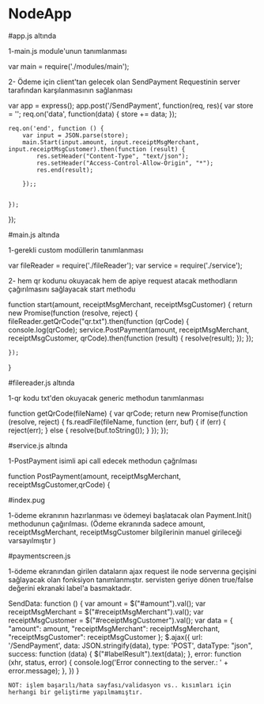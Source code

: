 # NodeApp

#app.js altında

1-main.js module'unun tanımlanması 

var main = require('./modules/main');


2- Ödeme için client'tan gelecek olan SendPayment Requestinin server tarafından karşılanmasının sağlanması

var app = express();
app.post('/SendPayment', function(req, res){
    var store = '';
    req.on('data', function(data) 
    {
        store += data;
    });
  
   
    req.on('end', function () {
        var input = JSON.parse(store);
        main.Start(input.amount, input.receiptMsgMerchant, input.receiptMsgCustomer).then(function (result) {
            res.setHeader("Content-Type", "text/json");
            res.setHeader("Access-Control-Allow-Origin", "*");
            res.end(result);

        });;
     
        
    });
});

#main.js altında

1-gerekli custom modüllerin tanımlanması 

var fileReader = require('./fileReader');
var service = require('./service');


2- hem qr kodunu okuyacak hem de apiye request atacak methodların çağırılmasını sağlayacak start methodu

function start(amount, receiptMsgMerchant, receiptMsgCustomer) {
    return new Promise(function (resolve, reject) {
        fileReader.getQrCode("qr.txt").then(function (qrCode) {
            console.log(qrCode);
            service.PostPayment(amount, receiptMsgMerchant, receiptMsgCustomer, qrCode).then(function (result) {
                 resolve(result);
              });
        });

    });
}

#filereader.js altında

1-qr kodu txt'den okuyacak generic methodun tanımlanması

function getQrCode(fileName) {
    var qrCode;
    return new Promise(function (resolve, reject) {
        fs.readFile(fileName, function (err, buf) {
            if (err) {
                reject(err);
            }
            else {
                resolve(buf.toString());
            }
        });
    });

#service.js altında

1-PostPayment isimli api call edecek methodun çağrılması

function PostPayment(amount, receiptMsgMerchant, receiptMsgCustomer,qrCode) {


#index.pug

1-ödeme ekranının hazırlanması ve ödemeyi başlatacak olan Payment.Init() methodunun çağırılması.
(Ödeme ekranında sadece amount, receiptMsgMerchant, receiptMsgCustomer bilgilerinin manuel girileceği varsayılmıştır )

#paymentscreen.js

1-ödeme ekranından girilen dataların ajax request ile node serverına geçişini sağlayacak olan fonksiyon tanımlanmıştır.
servisten geriye dönen true/false değerini ekranaki label'a basmaktadır.

 SendData: function () {
            var amount = $("#amount").val();
            var receiptMsgMerchant = $("#receiptMsgMerchant").val();
            var receiptMsgCustomer = $("#receiptMsgCustomer").val();
            var data = { "amount": amount, "receiptMsgMerchant": receiptMsgMerchant, "receiptMsgCustomer": receiptMsgCustomer };
            $.ajax({
                url: '/SendPayment',
                data: JSON.stringify(data),
                type: 'POST',
                dataType: "json",
                success: function (data) {
                    $("#labelResult").text(data);
                },
                error: function (xhr, status, error) {
                    console.log('Error connecting to the server.: ' + error.message);
                },
            })
        }



	NOT: işlem başarılı/hata sayfası/validasyon vs.. kısımları için herhangi bir geliştirme yapılmamıştır.
